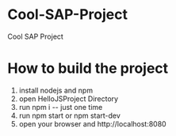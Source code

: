 # Cool-SAP-Project
Cool SAP Project

# How to build the project
1.  install nodejs and npm 
2.  open HelloJSProject Directory
3.  run npm i -- just one time
4.  run npm start or npm start-dev
5.  open your browser and http://localhost:8080